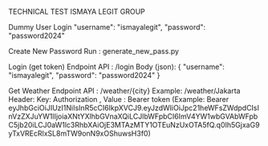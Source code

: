 TECHNICAL TEST ISMAYA LEGIT GROUP


Dummy User Login
"username": "ismayalegit",
"password": "password2024"


Create New Password
Run : generate_new_pass.py



Login (get token)
Endpoint API : /login
Body (json):
{
  "username": "ismayalegit",
  "password": "password2024"
}

Get Weather
Endpoint API : /weather/{city} Example: /weather/Jakarta
Header: Key: Authorization , Value : Bearer token (Example: Bearer eyJhbGciOiJIUzI1NiIsInR5cCI6IkpXVCJ9.eyJzdWIiOiJpc21heWFsZWdpdCIsInVzZXJuYW1lIjoiaXNtYXlhbGVnaXQiLCJlbWFpbCI6ImV4YW1wbGVAbWFpbC5jb20iLCJ0aW1lc3RhbXAiOjE3MTAzMTY1OTEuNzUxOTA5fQ.q0Ih5GjxaG9yTxVREcRlxSL8mTW9onN9xOShuwsH3f0)
